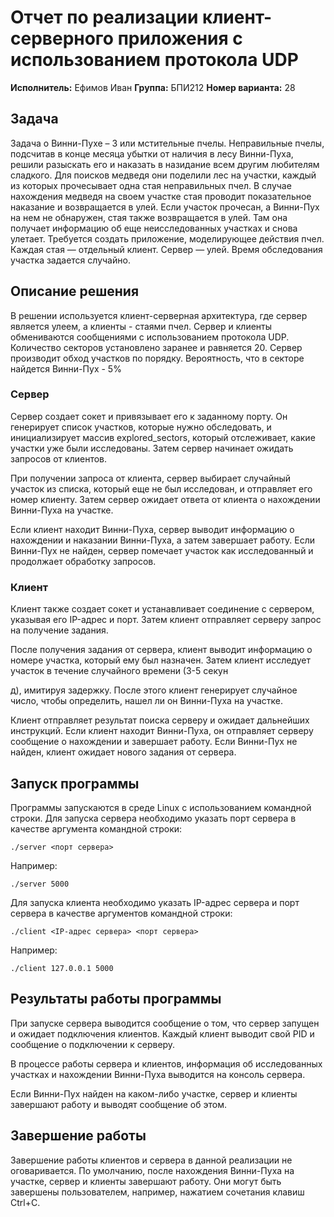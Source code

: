 # Отчет по реализации клиент-серверного приложения с использованием протокола UDP

**Исполнитель:** Ефимов Иван
**Группа:** БПИ212
**Номер варианта:** 28

## Задача

Задача о Винни-Пухе – 3 или мстительные пчелы. Неправильные пчелы, подсчитав в конце месяца убытки от наличия в
лесу Винни-Пуха, решили разыскать его и наказать в назидание
всем другим любителям сладкого. Для поисков медведя они поделили лес на участки, каждый из которых прочесывает одна стая
неправильных пчел. В случае нахождения медведя на своем участке стая проводит показательное наказание и возвращается в улей.
Если участок прочесан, а Винни-Пух на нем не обнаружен, стая
также возвращается в улей. Там она получает информацию об еще
неисследованных участках и снова улетает. Требуется создать
приложение, моделирующее действия пчел. Каждая стая
— отдельный клиент. Сервер — улей. Время обследования участка
задается случайно.

## Описание решения

В решении используется клиент-серверная архитектура, где сервер является улеем, а клиенты - стаями пчел. Сервер и клиенты обмениваются сообщениями с использованием протокола UDP. Количество секторов установлено заранее и равняется 20. Сервер производит обход участков по порядку. Вероятность, что в секторе найдется Винни-Пух - 5%

### Сервер

Сервер создает сокет и привязывает его к заданному порту. Он генерирует список участков, которые нужно обследовать, и инициализирует массив explored_sectors, который отслеживает, какие участки уже были исследованы. Затем сервер начинает ожидать запросов от клиентов.

При получении запроса от клиента, сервер выбирает случайный участок из списка, который еще не был исследован, и отправляет его номер клиенту. Затем сервер ожидает ответа от клиента о нахождении Винни-Пуха на участке.

Если клиент находит Винни-Пуха, сервер выводит информацию о нахождении и наказании Винни-Пуха, а затем завершает работу. Если Винни-Пух не найден, сервер помечает участок как исследованный и продолжает обработку запросов.

### Клиент

Клиент также создает сокет и устанавливает соединение с сервером, указывая его IP-адрес и порт. Затем клиент отправляет серверу запрос на получение задания.

После получения задания от сервера, клиент выводит информацию о номере участка, который ему был назначен. Затем клиент исследует участок в течение случайного времени (3-5 секун

д), имитируя задержку. После этого клиент генерирует случайное число, чтобы определить, нашел ли он Винни-Пуха на участке.

Клиент отправляет результат поиска серверу и ожидает дальнейших инструкций. Если клиент находит Винни-Пуха, он отправляет серверу сообщение о нахождении и завершает работу. Если Винни-Пух не найден, клиент ожидает нового задания от сервера.

## Запуск программы

Программы запускаются в среде Linux с использованием командной строки. Для запуска сервера необходимо указать порт сервера в качестве аргумента командной строки:

```
./server <порт сервера>
```

Например:

```
./server 5000
```

Для запуска клиента необходимо указать IP-адрес сервера и порт сервера в качестве аргументов командной строки:

```
./client <IP-адрес сервера> <порт сервера>
```

Например:

```
./client 127.0.0.1 5000
```

## Результаты работы программы

При запуске сервера выводится сообщение о том, что сервер запущен и ожидает подключения клиентов. Каждый клиент выводит свой PID и сообщение о подключении к серверу.

В процессе работы сервера и клиентов, информация об исследованных участках и нахождении Винни-Пуха выводится на консоль сервера.

Если Винни-Пух найден на каком-либо участке, сервер и клиенты завершают работу и выводят сообщение об этом.

## Завершение работы

Завершение работы клиентов и сервера в данной реализации не оговаривается. По умолчанию, после нахождения Винни-Пуха на участке, сервер и клиенты завершают работу. Они могут быть завершены пользователем, например, нажатием сочетания клавиш Ctrl+C.
